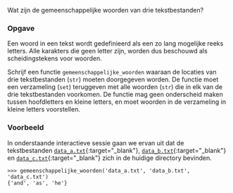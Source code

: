 Wat zijn de gemeenschappelijke woorden van drie tekstbestanden?

### Opgave

Een woord in een tekst wordt gedefinieerd als een zo lang mogelijke reeks letters. Alle karakters die geen letter zijn, worden dus beschouwd als scheidingstekens voor woorden.

Schrijf een functie `gemeenschappelijke_woorden` waaraan de locaties van drie tekstbestanden (`str`) moeten doorgegeven worden. De functie moet een verzameling (`set`) teruggeven met alle woorden (`str`) die in elk van de drie tekstbestanden voorkomen. De functie mag geen onderscheid maken tussen hoofdletters en kleine letters, en moet woorden in de verzameling in kleine letters voorstellen.

### Voorbeeld

In onderstaande interactieve sessie gaan we ervan uit dat de tekstbestanden [`data_a.txt`](media/data/data_a.txt){:target="_blank"}, [`data_b.txt`](media/data/data_b.txt){:target="_blank"} en [`data_c.txt`](media/data/data_c.txt){:target="_blank"} zich in de huidige directory bevinden.

```console?lang=python&prompt=>>>
>>> gemeenschappelijke_woorden('data_a.txt', 'data_b.txt', 'data_c.txt')
{'and', 'as', 'he'}
```
